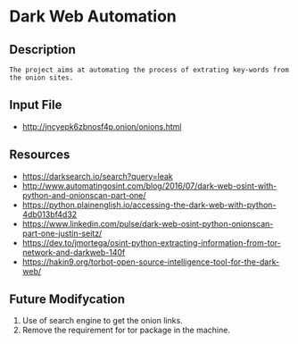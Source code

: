 # Dark Web Automation
## Description
	The project aims at automating the process of extrating key-words from the onion sites.

## Input File
 - http://jncyepk6zbnosf4p.onion/onions.html

## Resources
 - https://darksearch.io/search?query=leak
 - http://www.automatingosint.com/blog/2016/07/dark-web-osint-with-python-and-onionscan-part-one/
 - https://python.plainenglish.io/accessing-the-dark-web-with-python-4db013bf4d32
 - https://www.linkedin.com/pulse/dark-web-osint-python-onionscan-part-one-justin-seitz/
 - https://dev.to/jmortega/osint-python-extracting-information-from-tor-network-and-darkweb-140f
 - https://hakin9.org/torbot-open-source-intelligence-tool-for-the-dark-web/

## Future Modifycation
1. Use of search engine to get the onion links.
2. Remove the requirement for tor package in the machine.

